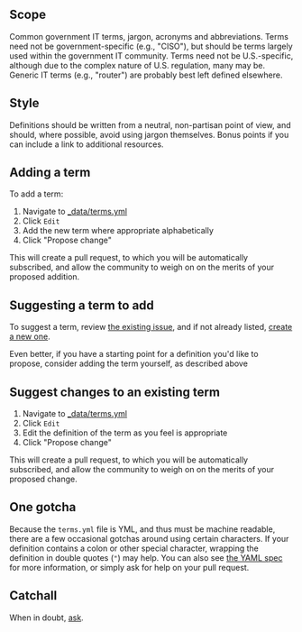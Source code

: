 ## Scope

Common government IT terms, jargon, acronyms and abbreviations. Terms need not be government-specific (e.g., "CISO"), but should be terms largely used within the government IT community. Terms need not be U.S.-specific, although due to the complex nature of U.S. regulation, many may be. Generic IT terms (e.g., "router") are probably best left defined elsewhere.

## Style

Definitions should be written from a neutral, non-partisan point of view, and should, where possible, avoid using jargon themselves. Bonus points if you can include a link to additional resources.

## Adding a term

To add a term:

1. Navigate to [_data/terms.yml](_data/terms.yml)
2. Click `Edit`
3. Add the new term where appropriate alphabetically
4. Click "Propose change"

This will create a pull request, to which you will be automatically subscribed, and allow the community to weigh on on the merits of your proposed addition.

## Suggesting a term to add

To suggest a term, review [the existing issue](https://github.com/benbalter/government-glossary/issues), and if not already listed, [create a new one](https://github.com/benbalter/government-glossary/issues/new).

Even better, if you have a starting point for a definition you'd like to propose, consider adding the term yourself, as described above

## Suggest changes to an existing term

1. Navigate to [_data/terms.yml](_data/terms.yml)
2. Click `Edit`
3. Edit the definition of the term as you feel is appropriate
4. Click "Propose change"

This will create a pull request, to which you will be automatically subscribed, and allow the community to weigh on on the merits of your proposed change.

## One gotcha

Because the `terms.yml` file is YML, and thus must be machine readable, there are a few occasional gotchas around using certain characters. If your definition contains a colon or other special character, wrapping the definition in double quotes (`"`) may help. You can also see [the YAML spec](http://www.yaml.org/) for more information, or simply ask for help on your  pull request.

## Catchall

When in doubt, [ask](https://github.com/benbalter/government-glossary/issues/new).
